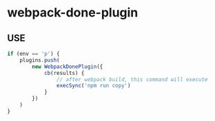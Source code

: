 # webpack-done-plugin

## USE

```javascript
if (env == 'p') {
    plugins.push(
        new WebpackDonePlugin({
            cb(results) {
                // after webpack build, this command will execute
                execSync('npm run copy')
            }
        })
    )
}
```